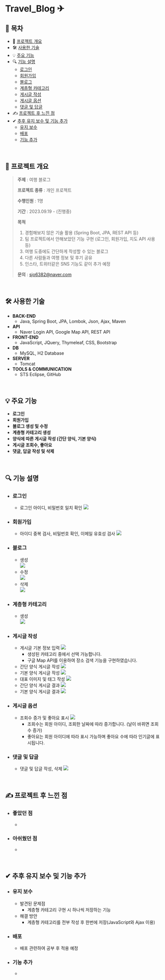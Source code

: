 # Travel_Blog ✈
## 📔 목차
* 📃 [프로젝트 개요](#-프로젝트-개요)
* 🛠 [사용한 기술](#-사용한-기술)
* 💡 [주요 기능](#-주요-기능)
* 🔍 [기능 설명](#-기능-설명)
  * [로그인](#로그인)
  * [회원가입](#회원가입)
  * [블로그](#블로그)
  * [계층형 카테고리](#계층형-카테고리)
  * [게시글 작성](#게시글-작성)
  * [게시글 옵션](#게시글-옵션)
  * [댓글 및 답글](#댓글-및-답글)
* ✍ [프로젝트 후 느낀 점](#-프로젝트-후-느낀-점)
* ✔ [추후 유지 보수 및 기능 추가](#-추후-유지-보수-및-기능-추가)
  * [유지 보수](#유지-보수)
  * [배포](#배포)
  * [기능 추가](#기능-추가)

<br/>

## 📃 프로젝트 개요

> <b>주제</b> : 여행 블로그
> 
> <b>프로젝트 종류</b> : 개인 프로젝트
> 
> <b>수행인원</b> : 1명
> 
> <b>기간</b> : 2023.09.19 - (진행중)
>
> <b>목적</b>
>   1. 경험해보지 않은 기술 활용 (Spring Boot, JPA, REST API 등)
>   2. 팀 프로젝트에서 안해보았던 기능 구현 (로그인, 회원가입, 지도 API 사용 등)
>   3. 여행 도중에도 간단하게 작성할 수 있는 블로그
>   4. 다른 사람들과 여행 정보 및 후기 공유
>   5. 인스타, 트위터같은 SNS 기능도 같이 추가 예정
>
> <b>문의</b> : sjo6382@naver.com

<br/>

## 🛠 사용한 기술
  * <b>BACK-END</b>
      * Java, Spring Boot, JPA, Lombok, Json, Ajax, Maven
  * <b>API</b>
      * Naver Login API, Google Map API, REST API
  * <b>FRONT-END</b>
      * JavaScript, JQuery, Thymeleaf, CSS, Bootstrap
  * <b>DB</b>
      * MySQL, H2 Database
  * <b>SERVER</b>
      * Tomcat
  * <b>TOOLS & COMMUNICATION</b>
      * STS Eclipse, GitHub

<br/>

## 💡 주요 기능
  * <b>로그인</b>
  * <b>회원가입</b>
  * <b>블로그 생성 및 수정</b>
  * <b>계층형 카테고리 생성</b>
  * <b>양식에 따른 게시글 작성 (간단 양식, 기본 양식)</b>
  * <b>게시글 조회수, 좋아요</b>
  * <b>댓글, 답글 작성 및 삭제</b>

<br/>

## 🔍 기능 설명

- ### 로그인
  * 로그인 아이디, 비밀번호 일치 확인
    <img src="https://github.com/HYA6/Travel_Blog/assets/130038444/5fdad99c-ce23-43d5-89d8-250c43665426"/><br/>
- ### 회원가입
  * 아이디 중복 검사, 비밀번호 확인, 이메일 유효성 검사
    <img src="https://github.com/HYA6/Travel_Blog/assets/130038444/f31d469e-9733-49ba-9a07-954bfcc979cf"/><br/>
- ### 블로그
  * 생성<br/>
    <img src="https://github.com/HYA6/Travel_Blog/assets/130038444/f6c4ddfb-ef8c-4191-993a-f2cf8892f7ff"/><br/>
  * 수정<br/>
    <img src="https://github.com/HYA6/Travel_Blog/assets/130038444/cd271293-c890-41d7-9651-f69e6e1762a9"/><br/>
  * 삭제<br/>
    <img src="https://github.com/HYA6/Travel_Blog/assets/130038444/4c9dbbba-793c-4e1e-af0a-05604031475e"/><br/>
- ### 계층형 카테고리
  * 생성<br/>
    <img src="https://github.com/HYA6/Travel_Blog/assets/130038444/55229103-107c-4f43-9da2-d413a4398bd7"/><br/>
- ### 게시글 작성
  * 게시글 기본 정보 입력
    <img src="https://github.com/HYA6/Travel_Blog/assets/130038444/b36484ca-77d7-4129-a27e-021299ad5229"/><br/>
    - 생성된 카테고리 중에서 선택 가능합니다.
    - 구글 Map API를 이용하여 장소 검색 기능을 구현하였습니다.
  * 간단 양식 게시글 작성
    <img src="https://github.com/HYA6/Travel_Blog/assets/130038444/89f62443-556f-4f46-82ea-f7b4e406266f"/><br/>
  * 기본 양식 게시글 작성
    <img src="https://github.com/HYA6/Travel_Blog/assets/130038444/579ed153-5ada-4cfa-802c-73de77184458"/><br/>
  * 대표 이미지 및 태그 작성
    <img src="https://github.com/HYA6/Travel_Blog/assets/130038444/0d08459d-61ab-44fa-9c94-ed1173e54076"/><br/>
  * 간단 양식 게시글 결과
    <img src="https://github.com/HYA6/Travel_Blog/assets/130038444/423b90ab-f450-48f0-bf5f-c7ceb4aa6e42"/><br/>
  * 기본 양식 게시글 결과
    <img src="https://github.com/HYA6/Travel_Blog/assets/130038444/8293a8da-b9a5-4b88-9fa1-2e3c19c06355"/><br/>
    
- ### 게시글 옵션
  * 조회수 증가 및 좋아요 표시
    <img src="https://github.com/HYA6/Travel_Blog/assets/130038444/3e3a592a-03f2-45a3-8ad7-00c9edf36d51"/><br/>
    - 조회수는 회원 아이디, 조회한 날짜에 따라 증가합니다. (날이 바뀌면 조회 수 증가)
    - 좋아요는 회원 아이디에 따라 표시 가능하며 좋아요 수에 따라 인기글에 표시됩니다.
- ### 댓글 및 답글
  * 댓글 및 답글 작성, 삭제
    <img src="https://github.com/HYA6/Travel_Blog/assets/130038444/1c004cb9-5618-4854-bbf7-6eaf018bb5d9"/><br/>

<br/>

## ✍ 프로젝트 후 느낀 점

* ### 좋았던 점
  * 
* ### 아쉬웠던 점
  * 

<br/>

## ✔ 추후 유지 보수 및 기능 추가

* ### 유지 보수
  * 발견된 문제점
     * 계층형 카테고리 구현 시 하나씩 저장하는 기능
  * 해결 방안
     * 계층형 카테고리를 전부 작성 후 한번에 저장(JavaScript와 Ajax 이용)

* ### 배포
  * 배포 관련하여 공부 후 적용 예정

* ### 기능 추가
  * 

